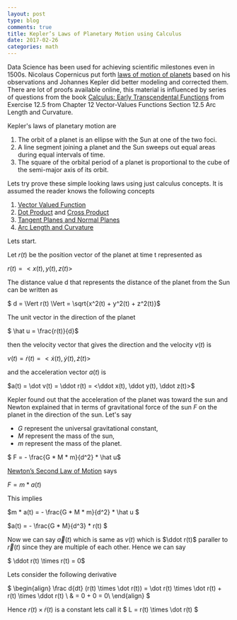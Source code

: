 ```yaml
---
layout: post
type: blog
comments: true
title: Kepler’s Laws of Planetary Motion using Calculus
date: 2017-02-26
categories: math
---
```

Data Science has been used for achieving scientific milestones even in 1500s. Nicolaus Copernicus put forth [laws of motion of planets](https://en.wikipedia.org/wiki/Kepler's_laws_of_planetary_motion) based on his observations and Johannes Kepler did better modeling and corrected them.
There are lot of proofs available online, this material is influenced by series of questions from the book [Calculus: Early Transcendental Functions](https://www.amazon.com/gp/product/1439047898/ref=oh_aui_search_detailpage?ie=UTF8&psc=1) from Exercise 12.5 from Chapter 12 Vector-Values Functions Section 12.5 Arc Length and Curvature.

Kepler's laws of planetary motion are

1. The orbit of a planet is an ellipse with the Sun at one of the two foci.
2. A line segment joining a planet and the Sun sweeps out equal areas during equal intervals of time.
3. The square of the orbital period of a planet is proportional to the cube of the semi-major axis of its orbit.

Lets try prove these simple looking laws using just calculus concepts. It is assumed the reader knows the following concepts

1. [Vector Valued Function](https://www.khanacademy.org/math/multivariable-calculus/thinking-about-multivariable-function#visualizing-vector-valued-functions)
2. [Dot Product](https://en.wikipedia.org/wiki/Dot_product) and [Cross Product](https://en.wikipedia.org/wiki/Cross_product)
3. [Tangent Planes and Normal Planes](https://www.khanacademy.org/math/multivariable-calculus/applications-of-multivariable-derivatives#tangent-planes-and-local-linearization)
4. [Arc Length and Curvature](https://www.khanacademy.org/math/multivariable-calculus/multivariable-derivatives#curvature)

Lets start.

Let $r(t)$ be the position vector of the planet at time t represented as

$r(t) = <x(t), y(t), z(t)>$

The distance value d that represents the distance of the planet from the Sun can be written as

$ d = \Vert r(t) \Vert = \sqrt{x^2(t) + y^2(t) + z^2(t)}$

The unit vector in the direction of the planet

$ \hat u = \frac{r(t)}{d}$

then the velocity vector that gives the direction and the velocity $v(t)$ is

$v(t) = \dot r(t) = <\dot x(t), \dot y(t), \dot z(t)>$

and the acceleration vector $a(t)$ is

$a(t) = \dot v(t) = \ddot r(t) = <\ddot x(t), \ddot y(t), \ddot z(t)>$

Kepler found out that the acceleration of the planet was toward the sun and 
Newton explained that in terms of gravitational force of the sun $F$ on the planet in the direction of the sun. Let's say

* $G$ represent the universal gravitational constant,
* $M$ represent the mass of the sun,
* $m$ represent the mass of the planet.

$ F = - \frac{G * M * m}{d^2} * \hat u$

[Newton’s Second Law of Motion](https://en.wikipedia.org/wiki/Newton's_laws_of_motion) says

$F = m * a(t)$

This implies

$m * a(t) = - \frac{G * M * m}{d^2} * \hat u $

$a(t) = - \frac{G * M}{d^3} * r(t) $

Now we can say $\vec a(t)$ which is same as $v(t)$ which is $\ddot r(t)$  paraller to $\vec r(t)$ since they are multiple of each other. Hence we can say

$ \ddot r(t)  \times r(t) = 0$

Lets consider the following derivative 

$ \begin{align}
\frac d{dt} (r(t) \times \dot r(t)) = \dot r(t) \times \dot r(t) + r(t) \times \ddot r(t) \\
& = 0 + 0 = 0\\
\end{align} $

Hence $r(t) \times \dot r(t)$ is a constant lets call it
$ L = r(t) \times \dot r(t) $



